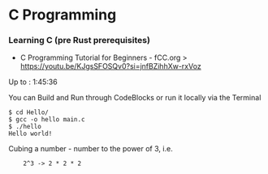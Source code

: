 # C Programming

### Learning C (pre Rust prerequisites)

- C Programming Tutorial for Beginners - fCC.org > https://youtu.be/KJgsSFOSQv0?si=jnfBZihhXw-rxVoz

Up to : 1:45:36

You can Build and Run through CodeBlocks or run it locally via the Terminal
```
$ cd Hello/
$ gcc -o hello main.c 
$ ./hello 
Hello world!
```

Cubing a number -  number to the power of 3, i.e.
```
    2^3 -> 2 * 2 * 2
```